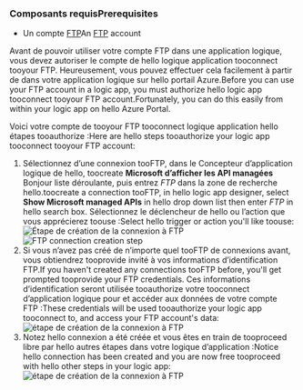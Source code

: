 ### <a name="prerequisites"></a><span data-ttu-id="323d6-101">Composants requis</span><span class="sxs-lookup"><span data-stu-id="323d6-101">Prerequisites</span></span>
* <span data-ttu-id="323d6-102">Un compte [FTP](https://wikipedia.org/wiki/File_Transfer_Protocol)</span><span class="sxs-lookup"><span data-stu-id="323d6-102">An [FTP](https://wikipedia.org/wiki/File_Transfer_Protocol) account</span></span>  

<span data-ttu-id="323d6-103">Avant de pouvoir utiliser votre compte FTP dans une application logique, vous devez autoriser le compte de hello logique application tooconnect tooyour FTP. Heureusement, vous pouvez effectuer cela facilement à partir de dans votre application logique sur hello portail Azure.</span><span class="sxs-lookup"><span data-stu-id="323d6-103">Before you can use your FTP account in a logic app, you must authorize hello logic app tooconnect tooyour FTP account.Fortunately, you can do this easily from within your logic app on hello Azure Portal.</span></span>  

<span data-ttu-id="323d6-104">Voici votre compte de tooyour FTP tooconnect logique application hello étapes tooauthorize :</span><span class="sxs-lookup"><span data-stu-id="323d6-104">Here are hello steps tooauthorize your logic app tooconnect tooyour FTP account:</span></span>  

1. <span data-ttu-id="323d6-105">Sélectionnez d’une connexion tooFTP, dans le Concepteur d’application logique de hello, toocreate **Microsoft d’afficher les API managées** Bonjour liste déroulante, puis entrez *FTP* dans la zone de recherche hello.</span><span class="sxs-lookup"><span data-stu-id="323d6-105">toocreate a connection tooFTP, in hello logic app designer, select **Show Microsoft managed APIs** in hello drop down list then enter *FTP* in hello search box.</span></span> <span data-ttu-id="323d6-106">Sélectionnez le déclencheur de hello ou l’action que vous apprécierez toouse :</span><span class="sxs-lookup"><span data-stu-id="323d6-106">Select hello trigger or action you'll like toouse:</span></span>  
   <span data-ttu-id="323d6-107">![Étape de création de la connexion à FTP](./media/connectors-create-api-ftp/ftp-1.png)</span><span class="sxs-lookup"><span data-stu-id="323d6-107">![FTP connection creation step](./media/connectors-create-api-ftp/ftp-1.png)</span></span>  
2. <span data-ttu-id="323d6-108">Si vous n’avez pas créé de n’importe quel tooFTP de connexions avant, vous obtiendrez tooprovide invité à vos informations d’identification FTP.</span><span class="sxs-lookup"><span data-stu-id="323d6-108">If you haven't created any connections tooFTP before, you'll get prompted tooprovide your FTP credentials.</span></span> <span data-ttu-id="323d6-109">Ces informations d’identification seront utilisée tooauthorize votre tooconnect d’application logique pour et accéder aux données de votre compte FTP :</span><span class="sxs-lookup"><span data-stu-id="323d6-109">These credentials will be used tooauthorize your logic app tooconnect to, and access your FTP account's data:</span></span>  
   ![étape de création de la connexion à FTP](./media/connectors-create-api-ftp/ftp-2.png)  
3. <span data-ttu-id="323d6-111">Notez hello connexion a été créée et vous êtes en train de tooproceed libre par hello autres étapes dans votre logique d’application :</span><span class="sxs-lookup"><span data-stu-id="323d6-111">Notice hello connection has been created and you are now free tooproceed with hello other steps in your logic app:</span></span>  
   ![étape de création de la connexion à FTP](./media/connectors-create-api-ftp/ftp-3.png)  

